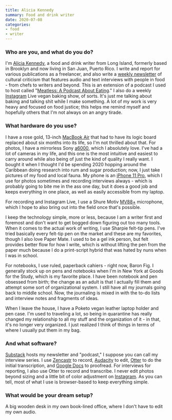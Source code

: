 ```yaml
---
title: Alicia Kennedy
summary: Food and drink writer 
date: 2020-07-08
categories:
- food
- writer
---
```


### Who are you, and what do you do?

I'm [Alicia Kennedy](http://alicia-kennedy.com/ "Alicia's website."), a food and drink writer from Long Island, formerly based in Brooklyn and now living in San Juan, Puerto Rico. I write and report for various publications as a freelancer, and also write a [weekly newsletter](https://aliciakennedy.substack.com/ "Alicia's newsletter.") of cultural criticism that features audio and text interviews with people in food - from chefs to writers and beyond. This is an extension of a podcast I used to host called "[Meatless: A Podcast About Eating](http://meatlesspodcast.com/ "A podcast about eating.")." I also do a weekly [Instagram](https://www.instagram.com/aliciadkennedy/ "Alicia's Instagram account.") Live vegan baking show, of sorts. It's just me talking about baking and talking shit while I make something. A lot of my work is very heavy and focused on food justice; this helps me remind myself and hopefully others that I'm not always on an angry tirade.

### What hardware do you use?

I have a rose gold, 13-inch [MacBook Air][macbook-air] that had to have its logic board replaced about six months into its life, so I'm not thrilled about that. For photos, I have a mirrorless Sony [a6000][], which I absolutely love. I've had a lot of cameras in my life, and this one is the most intuitive and easiest to carry around while also being of just the kind of quality I really want. I bought it when I thought I'd be spending 2020 hopping around the Caribbean doing research into rum and sugar production; now, I just take pictures of my food and local fauna. My phone is an [iPhone 11 Pro][iphone-11-pro], which I use for photos sometimes and recording interviews always - which is probably going to bite me in the ass one day, but it does a good job and keeps everything in one place, as well as easily accessible from my laptop.

For recording and Instagram Live, I use a Shure Motiv [MV88+][mv88-plus-video-kit] microphone, which I hope to also bring out into the field once that's possible.

I keep the technology simple, more or less, because I am a writer first and foremost and don't want to get bogged down figuring out too many tools. When it comes to the actual work of writing, I use Sharpie felt-tip pens. I've tried basically every felt-tip pen on the market and these are my favorites, though I also love Paper Mate. I used to be a gel ink person, but felt provides better flow for how I write, which is without lifting the pen from the paper much because I do a print-script hybrid that was hated by nuns when I was in school. 

For notebooks, I use ruled, paperback cahiers - right now, Baron Fig. I generally stock up on pens and notebooks when I'm in New York at Goods for the Study, which is my favorite place. I have been notebook and pen obsessed from birth; the change as an adult is that I actually fill them and attempt some sort of organizational system. I still have all my journals going back to middle school. Now, the journaling is mixed in with the to-do lists and interview notes and fragments of ideas.

When I leave the house, I have a Poketo vegan leather laptop holder and pen case. I'm used to traveling a lot, so being in quarantine has really changed my relationship to all my stuff and the organization of it - in that, it's no longer very organized. I just realized I think of things in terms of where I usually put them in my bag.

### And what software?

[Substack][] hosts my newsletter and "podcast," I suppose you can call my interview series. I use [Zencastr][] to record, [Audacity][] to edit, [Otter][] to do the initial transcription, and [Google Docs][google-docs] to proofread. For interviews for reporting, I also use Otter to record and transcribe. I never edit photos beyond sizing and a little bit of color adjustment on [Instagram][]. As you can tell, most of what I use is browser-based to keep everything simple.

### What would be your dream setup?

A big wooden desk in my own book-lined office, where I don't have to edit my own audio.

[a6000]: https://en.wikipedia.org/wiki/Sony_%CE%B16000 "A 24.3 megapixel mirrorless camera."
[audacity]: https://sourceforge.net/projects/audacity/ "An open-source, cross-platform audio editor."
[google-docs]: https://en.wikipedia.org/wiki/Google_Docs "A web-based office suite."
[instagram]: https://www.instagram.com/ "A photo sharing service."
[iphone-11-pro]: https://en.wikipedia.org/wiki/IPhone_11_Pro "A 5.8 inch iOS phone."
[macbook-air]: https://www.apple.com/macbook-air/ "A very thin laptop."
[mv88-plus-video-kit]: https://www.shure.com/en-US/products/microphones/mv88plus "A digital condenser microphone, tripod, phone clamp, mount and cables."
[otter]: https://otter.ai "A transcribing service."
[substack]: https://www.substack.com/ "A paid newsletter service."
[zencastr]: https://zencastr.com/ "A service for recording audio."
